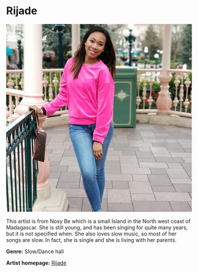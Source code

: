 # Rijade

![Rijade](rijade.jpg)

This artist is from Nosy Be which is a small Island in the North west coast of Madagascar. She is still young, and has been singing for quite many years, but it is not specified when. She also loves slow music, so most of her songs are slow.
In fact, she is single and she is living with her parents.

**Genre:** Slow/Dance hall

**Artist homepage:** [Rijade](https://fr-fr.facebook.com/rijadekha/photos/a.359073600920468/1180466748781145/?type=3&theater)
